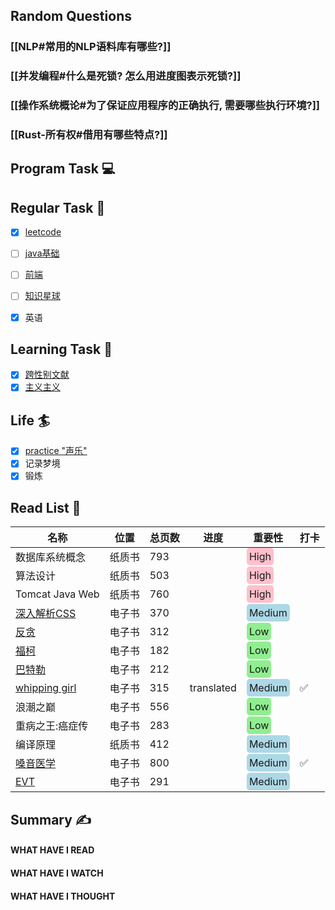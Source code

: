 ## Random Questions
### [[NLP#常用的NLP语料库有哪些?]]

### [[并发编程#什么是死锁? 怎么用进度图表示死锁?]]

### [[操作系统概论#为了保证应用程序的正确执行, 需要哪些执行环境?]]

### [[Rust-所有权#借用有哪些特点?]]



## Program Task  💻

## Regular Task  🤡
- [x] [leetcode](https://leetcode.cn/study-plan/dynamic-programming/?progress=3yzxhug)
- [ ] [java基础](https://javaguide.cn/java/basis/java-basic-questions-01.html#%E5%9F%BA%E7%A1%80%E6%A6%82%E5%BF%B5)
- [ ] [前端](https://web.qianguyihao.com)
- [ ] [知识星球](http://svip.iocoder.cn/index/index.html)
- [x] 英语


## Learning Task 🎯
- [x] [跨性别文献](https://transreads.org/tag/article/)
- [x] [主义主义](https://space.bilibili.com/23191782/channel/seriesdetail?sid=1424248)

## Life 🏄
- [x] [practice "声乐"](https://docs.google.com/spreadsheets/d/1F0zsAOoyfBXu63_U2zy0et0Ku1OxZ0DCDKUsEI5Ebjs/edit#gid=1676784532)
- [x] 记录梦境
- [x] 锻炼

## Read List 📖
| 名称 | 位置 | 总页数 | 进度 | 重要性 | 打卡|
| -- | -- | -- | -- | -- | -- | 
|数据库系统概念    | 纸质书   | 793   |    | <span style="background-color: pink; border-radius: 5px; padding: 4px;">High</span>   |    | 
|算法设计    | 纸质书   | 503   |    | <span style="background-color: pink; border-radius: 5px; padding: 4px;">High</span>   |    | 
|Tomcat Java Web    | 纸质书   | 760   |    | <span style="background-color: pink; border-radius: 5px; padding: 4px;">High</span>   |    | 
|[深入解析CSS](x-devonthink-item://C54A8742-FADE-4C89-9DA0-AF7A4900582C)    | 电子书   | 370   |    | <span style="background-color: lightblue; border-radius: 5px; padding: 4px;">Medium</span>   |    | 
|[反贪](zotero://select/library/items/YNWCEKEZ )    | 电子书   | 312   |    | <span style="background-color: lightgreen; border-radius: 5px; padding: 4px;">Low</span>    |    | 
|[福柯](zotero://select/library/items/WFIGS9RP)    | 电子书  | 182   |    | <span style="background-color: lightgreen; border-radius: 5px; padding: 4px;">Low</span>  |    | 
|[巴特勒](zotero://select/library/items/FRYATLUE)    | 电子书   | 212   |    | <span style="background-color: lightgreen; border-radius: 5px; padding: 4px;">Low</span>   |    | 
|[whipping girl](zotero://select/library/items/SLRKW7GK )    | 电子书   | 315   |  translated  | <span style="background-color: lightblue; border-radius: 5px; padding: 4px;">Medium</span>   |  ✅  | 
|浪潮之巅   | 电子书   | 556   |    | <span style="background-color: lightgreen; border-radius: 5px; padding: 4px;">Low</span>   |    | 
|重病之王:癌症传   | 电子书   | 283   |    | <span style="background-color: lightgreen; border-radius: 5px; padding: 4px;">Low</span>   |    | 
|编译原理    | 纸质书   | 412   |    | <span style="background-color: lightblue; border-radius: 5px; padding: 4px;">Medium</span>   |    | 
|[嗓音医学](x-devonthink-item://F2E6CA62-0245-4B2D-AC5E-10900B550D82)    | 电子书   | 800   |    | <span style="background-color: lightblue; border-radius: 5px; padding: 4px;">Medium</span>    |  ✅  | 
|[EVT](x-devonthink-item://86BBA629-AFDE-4B42-97E7-1975EC810983)    | 电子书   | 291   |    | <span style="background-color: lightblue; border-radius: 5px; padding: 4px;">Medium</span>    |    | 



## Summary ✍
####  WHAT HAVE I READ

#### WHAT HAVE I WATCH

#### WHAT HAVE I THOUGHT
